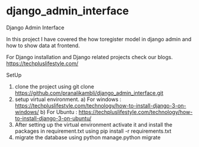 # django_admin_interface
Django Admin Interface

In this project I have covered the how toregister model in django admin and how to show data at frontend.

For Django installation and Django related projects check our blogs.
https://techpluslifestyle.com/


SetUp

1) clone the project using git clone https://github.com/pranalikambli/django_admin_interface.git
2) setup virtual environment.
   a) For windows : https://techpluslifestyle.com/technology/how-to-install-django-3-on-windows/
   b) For Ubuntu : https://techpluslifestyle.com/technology/how-to-install-django-3-on-ubuntu/
3) After setting up the virtual environment activate it and install the packages in requirement.txt using pip install -r requirements.txt
4) migrate the database using python manage.python migrate

